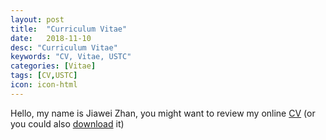```yaml
---
layout: post
title:  "Curriculum Vitae"
date:   2018-11-10
desc: "Curriculum Vitae"
keywords: "CV, Vitae, USTC"
categories: [Vitae]
tags: [CV,USTC]
icon: icon-html
---
```


Hello, my name is Jiawei Zhan, you might want to review my online [CV](https://github.com/JiaweiZhan/Curriculum_Vitae/blob/master/JiaweiZhan_CV.pdf) (or you could also [download](https://github.com/JiaweiZhan/Curriculum_Vitae/raw/master/JiaweiZhan_CV.pdf) it)

<div id="example1"></div>
<script src="/js/PDFObject/pdfobject.js"></script>
<script>PDFObject.embed("/CV/JiaweiZhan_CV.pdf", "#example1");</script><Paste>
<style>
.pdfobject-container { height: 30rem; border: 1rem solid rgba(0,0,0,.1);  }
</style>
